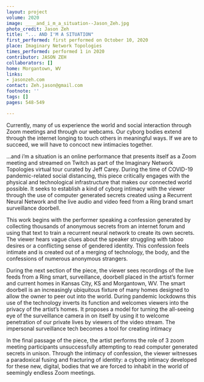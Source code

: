 ```yaml
---
layout: project
volume: 2020
image: ____and_i_m_a_situation--Jason_Zeh.jpg
photo_credit: Jason Zeh
title: "... AND I'M A SITUATION"
first_performed: first performed on October 10, 2020
place: Imaginary Network Topologies
times_performed: performed 1 in 2020
contributor: JASON ZEH
collaborators: []
home: Morgantown, WV
links:
- jasonzeh.com
contact: Zeh.jason@gmail.com
footnote: ''
tags: []
pages: 548-549

---
```


Currently, many of us experience the world and social interaction through Zoom meetings and through our webcams. Our cyborg bodies extend through the internet longing to touch others in meaningful ways. If we are to succeed, we will have to concoct new intimacies together.

...and i’m a situation is an online performance that presents itself as a Zoom meeting and streamed on Twitch as part of the Imaginary Network Topologies virtual tour curated by Jeff Carey. During the time of COVID-19 pandemic-related social distancing, this piece critically engages with the physical and technological infrastructure that makes our connected world possible. It seeks to establish a kind of cyborg intimacy with the viewer through the use of computer generated secrets created using a Recurrent Neural Network and the live audio and video feed from a Ring brand smart surveillance doorbell.

This work begins with the performer speaking a confession generated by collecting thousands of anonymous secrets from an internet forum and using that text to train a recurrent neural network to create its own secrets. The viewer hears vague clues about the speaker struggling with taboo desires or a conflicting sense of gendered identity. This confession feels intimate and is created out of a merging of technology, the body, and the confessions of numerous anonymous strangers. 

During the next section of the piece, the viewer sees recordings of the live feeds from a Ring smart, surveillance, doorbell placed in the artist’s former and current homes in Kansas City, KS and Morgantown, WV. The smart doorbell is an increasingly ubiquitous fixture of many homes designed to allow the owner to peer out into the world. During pandemic lockdowns this use of the technology inverts its function and welcomes viewers into the privacy of the artist’s homes. It  proposes a model for turning the all-seeing eye of the surveillance camera in on itself by using it to welcome penetration of our private lives by viewers of the video stream. The impersonal surveillance tech becomes a tool for creating intimacy

In the final passage of the piece, the artist performs the role of 3 zoom meeting participants unsuccessfully attempting to read computer generated secrets in unison. Through the intimacy of confession, the viewer witnesses a paradoxical fusing and fracturing of identity: a cyborg intimacy developed for these new, digital, bodies that we are forced to inhabit in the world of seemingly endless Zoom meetings. 

